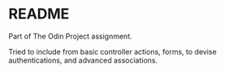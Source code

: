 # README

Part of The Odin Project assignment.

Tried to include from basic controller actions, forms, to devise authentications, and advanced associations.
